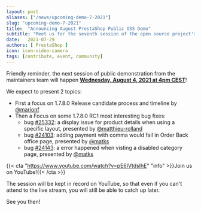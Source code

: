 ```yaml
---
layout: post
aliases: ["/news/upcoming-demo-7-2021"]
slug: "upcoming-demo-7-2021"
title:  "Announcing August PrestaShop Public OSS Demo"
subtitle: "Meet us for the seventh session of the open source project's public demo"
date:   2021-07-29
authors: [ PrestaShop ]
icon: icon-video-camera
tags: [contribute, event, community]
---
```


Friendly reminder, the next session of public demonstration from the maintainers team will happen [**Wednesday, August 4, 2021 at 4pm CEST**](https://www.youtube.com/watch?v=pE6lVtdsIhE)!

We expect to present 2 topics:

- First a focus on 1.7.8.0 Release candidate process and timeline by [@marionf](https://github.com/marionf)
- Then a Focus on some 1.7.8.0 RC1 most interesting bug fixes:
  - bug [#25332](https://github.com/PrestaShop/PrestaShop/issues/25332): a display issue for product details when using a specific layout, presented by [@matthieu-rolland](https://github.com/matthieu-rolland)
  - bug [#24103](https://github.com/PrestaShop/PrestaShop/issues/24103): adding payment with comma would fail in Order Back office page, presented by [@matks](https://github.com/matks)
  - bug [#24143](https://github.com/PrestaShop/PrestaShop/issues/24143): a error happened when visting a disabled category page, presented by [@matks](https://github.com/matks)


{{< cta "https://www.youtube.com/watch?v=pE6lVtdsIhE" "info" >}}Join us on YouTube!{{< /cta >}}

The session will be kept in record on YouTube, so that even if you can't attend to the live stream, you will still be able to catch up later.

See you then!

